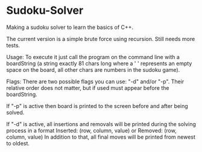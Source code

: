 # Sudoku-Solver
Making a sudoku solver to learn the basics of C++.

The current version is a simple brute force using recursion.
Still needs more tests.

Usage:
To execute it just call the program on the command line with a boardString (a string exactly 81 chars long
where a ' ' represents an empty space on the board, all other chars are numbers in the sudoku game).

Flags:
There are two possible flags you can use: "-d" and/or "-p".
Their relative order does not matter, but if used must appear before the boardString.

If "-p" is active then board is printed to the screen before and after being solved.

If "-d" is active, all insertions and removals will be printed during the solving process
in a format Inserted: (row, column, value) or Removed: (row, column, value)
In addition to that, all final moves will be printed from newest to oldest.